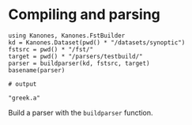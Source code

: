 # Compiling and parsing



```jdocs kd
using Kanones, Kanones.FstBuilder
kd = Kanones.Dataset(pwd() * "/datasets/synoptic")
fstsrc = pwd() * "/fst/"
target = pwd() * "/parsers/testbuild/"
parser = buildparser(kd, fstsrc, target)
basename(parser)

# output

"greek.a"
```
Build a parser with the `buildparser` function.